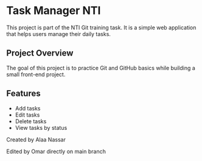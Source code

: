 # Task Manager NTI

This project is part of the NTI Git training task.
It is a simple web application that helps users manage their daily tasks.

## Project Overview
The goal of this project is to practice Git and GitHub basics
while building a small front-end project.

## Features
- Add tasks
- Edit tasks
- Delete tasks
- View tasks by status



Created by Alaa Nassar

Edited by Omar directly on main branch
